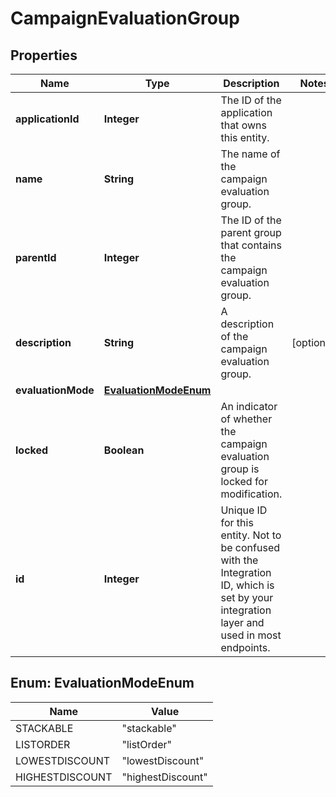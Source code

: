 

# CampaignEvaluationGroup


## Properties

Name | Type | Description | Notes
------------ | ------------- | ------------- | -------------
**applicationId** | **Integer** | The ID of the application that owns this entity. | 
**name** | **String** | The name of the campaign evaluation group. | 
**parentId** | **Integer** | The ID of the parent group that contains the campaign evaluation group. | 
**description** | **String** | A description of the campaign evaluation group. |  [optional]
**evaluationMode** | [**EvaluationModeEnum**](#EvaluationModeEnum) |  | 
**locked** | **Boolean** | An indicator of whether the campaign evaluation group is locked for modification. | 
**id** | **Integer** | Unique ID for this entity. Not to be confused with the Integration ID, which is set by your integration layer and used in most endpoints. | 



## Enum: EvaluationModeEnum

Name | Value
---- | -----
STACKABLE | &quot;stackable&quot;
LISTORDER | &quot;listOrder&quot;
LOWESTDISCOUNT | &quot;lowestDiscount&quot;
HIGHESTDISCOUNT | &quot;highestDiscount&quot;



